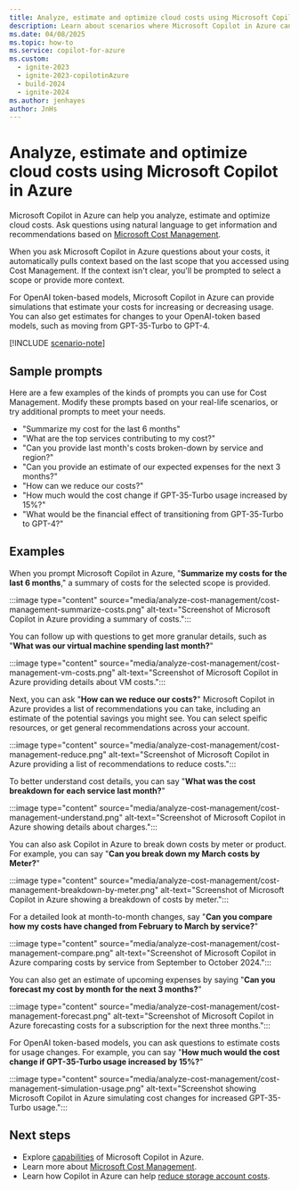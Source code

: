 ```yaml
---
title: Analyze, estimate and optimize cloud costs using Microsoft Copilot in Azure
description: Learn about scenarios where Microsoft Copilot in Azure can use Microsoft Cost Management to help you manage your costs.
ms.date: 04/08/2025
ms.topic: how-to
ms.service: copilot-for-azure
ms.custom:
  - ignite-2023
  - ignite-2023-copilotinAzure
  - build-2024
  - ignite-2024
ms.author: jenhayes
author: JnHs
---
```


# Analyze, estimate and optimize cloud costs using Microsoft Copilot in Azure

Microsoft Copilot in Azure can help you analyze, estimate and optimize cloud costs. Ask questions using natural language to get information and recommendations based on [Microsoft Cost Management](/azure/cost-management-billing/costs/overview-cost-management).

When you ask Microsoft Copilot in Azure  questions about your costs, it automatically pulls context based on the last scope that you accessed using Cost Management. If the context isn't clear, you'll be prompted to select a scope or provide more context.

For OpenAI token-based models, Microsoft Copilot in Azure can provide simulations that estimate your costs for increasing or decreasing usage. You can also get estimates for changes to your OpenAI-token based models, such as moving from GPT-35-Turbo to GPT-4.

[!INCLUDE [scenario-note](includes/scenario-note.md)]

## Sample prompts

Here are a few examples of the kinds of prompts you can use for Cost Management. Modify these prompts based on your real-life scenarios, or try additional prompts to meet your needs.

- "Summarize my cost for the last 6 months"
- "What are the top services contributing to my cost?"
- "Can you provide last month's costs broken-down by service and region?"
- "Can you provide an estimate of our expected expenses for the next 3 months?"
- "How can we reduce our costs?"
- "How much would the cost change if GPT-35-Turbo usage increased by 15%?"
- "What would be the financial effect of transitioning from GPT-35-Turbo to GPT-4?"

## Examples

When you prompt Microsoft Copilot in Azure, "**Summarize my costs for the last 6 months**," a summary of costs for the selected scope is provided.

:::image type="content" source="media/analyze-cost-management/cost-management-summarize-costs.png" alt-text="Screenshot of Microsoft Copilot in Azure providing a summary of costs.":::

You can follow up with questions to get more granular details, such as "**What was our virtual machine spending last month?**"

:::image type="content" source="media/analyze-cost-management/cost-management-vm-costs.png" alt-text="Screenshot of Microsoft Copilot in Azure providing details about VM costs.":::

Next, you can ask "**How can we reduce our costs?**" Microsoft Copilot in Azure provides a list of recommendations you can take, including an estimate of the potential savings you might see. You can select speific resources, or get general recommendations across your account.

:::image type="content" source="media/analyze-cost-management/cost-management-reduce.png" alt-text="Screenshot of Microsoft Copilot in Azure providing a list of recommendations to reduce costs.":::

To better understand cost details, you can say "**What was the cost breakdown for each service last month?**"

:::image type="content" source="media/analyze-cost-management/cost-management-understand.png" alt-text="Screenshot of Microsoft Copilot in Azure showing details about charges.":::

You can also ask Copilot in Azure to break down costs by meter or product. For example, you can say "**Can you break down my March costs by Meter?**"

:::image type="content" source="media/analyze-cost-management/cost-management-breakdown-by-meter.png" alt-text="Screenshot of Microsoft Copilot in Azure showing a breakdown of costs by meter.":::

For a detailed look at month-to-month changes, say "**Can you compare how my costs have changed from February to March by service?**"

:::image type="content" source="media/analyze-cost-management/cost-management-compare.png" alt-text="Screenshot of Microsoft Copilot in Azure comparing costs by service from September to October 2024.":::

You can also get an estimate of upcoming expenses by saying "**Can you forecast my cost by month for the next 3 months?**"

:::image type="content" source="media/analyze-cost-management/cost-management-forecast.png" alt-text="Screenshot of Microsoft Copilot in Azure forecasting costs for a subscription for the next three months.":::

For OpenAI token-based models, you can ask questions to estimate costs for usage changes. For example, you can say "**How much would the cost change if GPT-35-Turbo usage increased by 15%?**"

:::image type="content" source="media/analyze-cost-management/cost-management-simulation-usage.png" alt-text="Screenshot showing Microsoft Copilot in Azure simulating cost changes for increased GPT-35-Turbo usage.":::

## Next steps

- Explore [capabilities](capabilities.md) of Microsoft Copilot in Azure.
- Learn more about [Microsoft Cost Management](/azure/cost-management-billing/costs/overview-cost-management).
- Learn how Copilot in Azure can help [reduce storage account costs](improve-storage-accounts.md#reduce-storage-costs).
